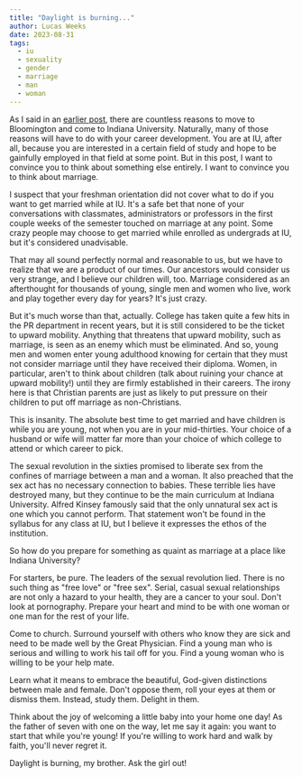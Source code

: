 ```yaml
---
title: "Daylight is burning..."
author: Lucas Weeks
date: 2023-08-31
tags:
  - iu
  - sexuality
  - gender
  - marriage
  - man
  - woman
---
```


As I said in an [earlier post](https://jesusatiu.com/blog/2023/08/soul-that-will-never-die), there are countless reasons to move to Bloomington and come to Indiana University. Naturally, many of those reasons will have to do with your career development. You are at IU, after all, because you are interested in a certain field of study and hope to be gainfully employed in that field at some point. But in this post, I want to convince you to think about something else entirely. I want to convince you to think about marriage.

I suspect that your freshman orientation did not cover what to do if you want to get married while at IU. It's a safe bet that none of your conversations with classmates, administrators or professors in the first couple weeks of the semester touched on marriage at any point. Some crazy people may choose to get married while enrolled as undergrads at IU, but it's considered unadvisable.

That may all sound perfectly normal and reasonable to us, but we have to realize that we are a product of our times. Our ancestors would consider us very strange, and I believe our children will, too. Marriage considered as an afterthought for thousands of young, single men and women who live, work and play together every day for years? It's just crazy.

But it's much worse than that, actually. College has taken quite a few hits in the PR department in recent years, but it is still considered to be the ticket to upward mobility. Anything that threatens that upward mobility, such as marriage, is seen as an enemy which must be eliminated. And so, young men and women enter young adulthood knowing for certain that they must not consider marriage until they have received their diploma. Women, in particular, aren't to think about children (talk about ruining your chance at upward mobility!) until they are firmly established in their careers. The irony here is that Christian parents are just as likely to put pressure on their children to put off marriage as non-Christians.

This is insanity. The absolute best time to get married and have children is while you are young, not when you are in your mid-thirties. Your choice of a husband or wife will matter far more than your choice of which college to attend or which career to pick.

The sexual revolution in the sixties promised to liberate sex from the confines of marriage between a man and a woman. It also preached that the sex act has no necessary connection to babies. These terrible lies have destroyed many, but they continue to be the main curriculum at Indiana University. Alfred Kinsey famously said that the only unnatural sex act is one which you cannot perform. That statement won't be found in the syllabus for any class at IU, but I believe it expresses the ethos of the institution.

So how do you prepare for something as quaint as marriage at a place like Indiana University?

For starters, be pure. The leaders of the sexual revolution lied. There is no such thing as "free love" or "free sex". Serial, casual sexual relationships are not only a hazard to your health, they are a cancer to your soul. Don't look at pornography. Prepare your heart and mind to be with one woman or one man for the rest of your life.

Come to church. Surround yourself with others who know they are sick and need to be made well by the Great Physician. Find a young man who is serious and willing to work his tail off for you. Find a young woman who is willing to be your help mate.

Learn what it means to embrace the beautiful, God-given distinctions between male and female. Don't oppose them, roll your eyes at them or dismiss them. Instead, study them. Delight in them.

Think about the joy of welcoming a little baby into your home one day! As the father of seven with one on the way, let me say it again: you want to start that while you're young! If you're willing to work hard and walk by faith, you'll never regret it.

Daylight is burning, my brother. Ask the girl out!